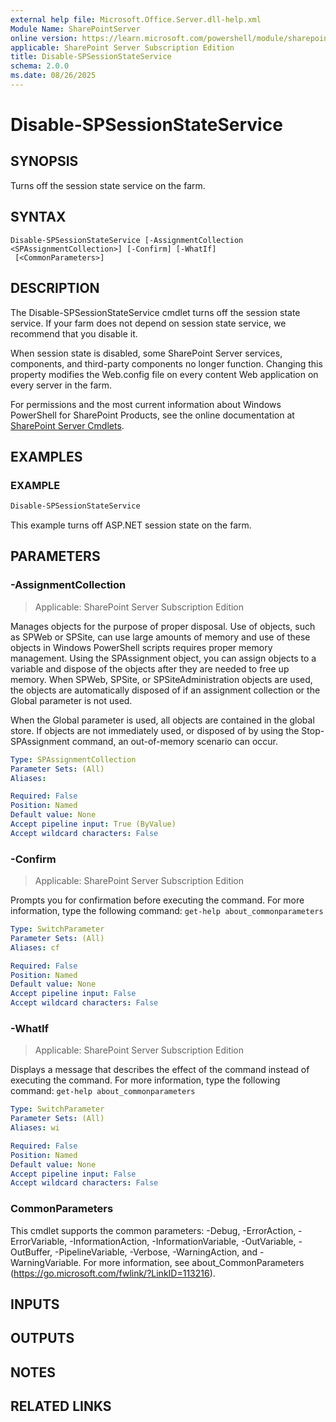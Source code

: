 ```yaml
---
external help file: Microsoft.Office.Server.dll-help.xml
Module Name: SharePointServer
online version: https://learn.microsoft.com/powershell/module/sharepoint-server/disable-spsessionstateservice
applicable: SharePoint Server Subscription Edition
title: Disable-SPSessionStateService
schema: 2.0.0
ms.date: 08/26/2025
---
```


# Disable-SPSessionStateService

## SYNOPSIS
Turns off the session state service on the farm.

## SYNTAX

```
Disable-SPSessionStateService [-AssignmentCollection <SPAssignmentCollection>] [-Confirm] [-WhatIf]
 [<CommonParameters>]
```

## DESCRIPTION
The Disable-SPSessionStateService cmdlet turns off the session state service.
If your farm does not depend on session state service, we recommend that you disable it.

When session state is disabled, some SharePoint Server services, components, and third-party components no longer function.
Changing this property modifies the Web.config file on every content Web application on every server in the farm.

For permissions and the most current information about Windows PowerShell for SharePoint Products, see the online documentation at [SharePoint Server Cmdlets](https://learn.microsoft.com/powershell/sharepoint/sharepoint-server/sharepoint-server-cmdlets).

## EXAMPLES

### EXAMPLE
```powershell
Disable-SPSessionStateService
```

This example turns off ASP.NET session state on the farm.

## PARAMETERS

### -AssignmentCollection

> Applicable: SharePoint Server Subscription Edition

Manages objects for the purpose of proper disposal.
Use of objects, such as SPWeb or SPSite, can use large amounts of memory and use of these objects in Windows PowerShell scripts requires proper memory management.
Using the SPAssignment object, you can assign objects to a variable and dispose of the objects after they are needed to free up memory.
When SPWeb, SPSite, or SPSiteAdministration objects are used, the objects are automatically disposed of if an assignment collection or the Global parameter is not used.

When the Global parameter is used, all objects are contained in the global store.
If objects are not immediately used, or disposed of by using the Stop-SPAssignment command, an out-of-memory scenario can occur.

```yaml
Type: SPAssignmentCollection
Parameter Sets: (All)
Aliases:

Required: False
Position: Named
Default value: None
Accept pipeline input: True (ByValue)
Accept wildcard characters: False
```

### -Confirm

> Applicable: SharePoint Server Subscription Edition

Prompts you for confirmation before executing the command.
For more information, type the following command: `get-help about_commonparameters`

```yaml
Type: SwitchParameter
Parameter Sets: (All)
Aliases: cf

Required: False
Position: Named
Default value: None
Accept pipeline input: False
Accept wildcard characters: False
```

### -WhatIf

> Applicable: SharePoint Server Subscription Edition

Displays a message that describes the effect of the command instead of executing the command.
For more information, type the following command: `get-help about_commonparameters`

```yaml
Type: SwitchParameter
Parameter Sets: (All)
Aliases: wi

Required: False
Position: Named
Default value: None
Accept pipeline input: False
Accept wildcard characters: False
```

### CommonParameters
This cmdlet supports the common parameters: -Debug, -ErrorAction, -ErrorVariable, -InformationAction, -InformationVariable, -OutVariable, -OutBuffer, -PipelineVariable, -Verbose, -WarningAction, and -WarningVariable. For more information, see about_CommonParameters (https://go.microsoft.com/fwlink/?LinkID=113216).

## INPUTS

## OUTPUTS

## NOTES

## RELATED LINKS
